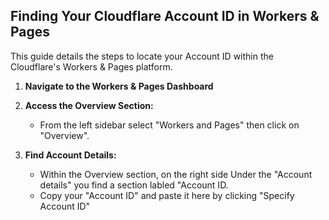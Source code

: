 ## Finding Your Cloudflare Account ID in Workers & Pages

This guide details the steps to locate your Account ID within the Cloudflare's Workers & Pages platform.

1. **Navigate to the Workers & Pages Dashboard**

2. **Access the Overview Section:**

   - From the left sidebar select "Workers and Pages" then click on "Overview".

3. **Find Account Details:**
   - Within the Overview section, on the right side Under the "Account details" you find a section labled "Account ID.
   - Copy your "Account ID" and paste it here by clicking "Specify Account ID"
